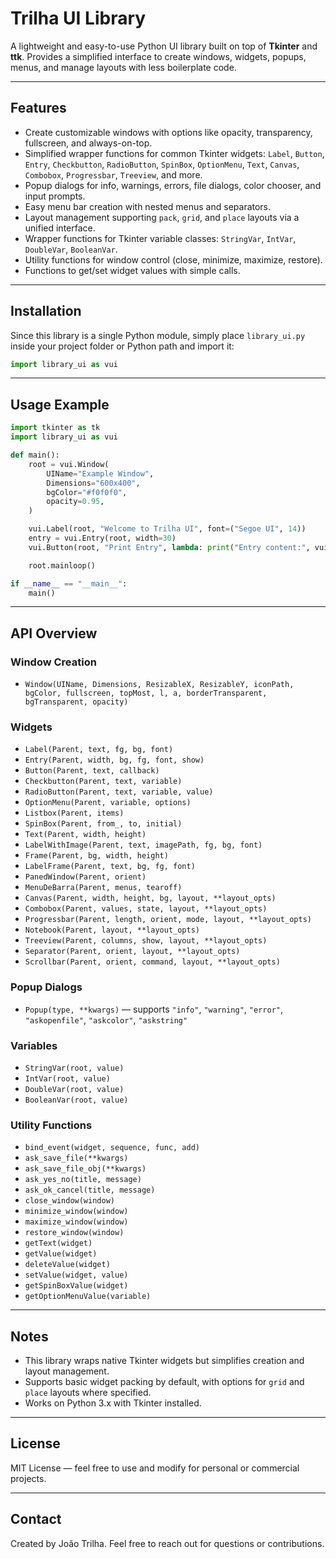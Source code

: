 # Trilha UI Library

A lightweight and easy-to-use Python UI library built on top of **Tkinter** and **ttk**.
Provides a simplified interface to create windows, widgets, popups, menus, and manage layouts with less boilerplate code.

---

## Features

* Create customizable windows with options like opacity, transparency, fullscreen, and always-on-top.
* Simplified wrapper functions for common Tkinter widgets: `Label`, `Button`, `Entry`, `Checkbutton`, `RadioButton`, `SpinBox`, `OptionMenu`, `Text`, `Canvas`, `Combobox`, `Progressbar`, `Treeview`, and more.
* Popup dialogs for info, warnings, errors, file dialogs, color chooser, and input prompts.
* Easy menu bar creation with nested menus and separators.
* Layout management supporting `pack`, `grid`, and `place` layouts via a unified interface.
* Wrapper functions for Tkinter variable classes: `StringVar`, `IntVar`, `DoubleVar`, `BooleanVar`.
* Utility functions for window control (close, minimize, maximize, restore).
* Functions to get/set widget values with simple calls.

---

## Installation

Since this library is a single Python module, simply place `library_ui.py` inside your project folder or Python path and import it:

```python
import library_ui as vui
```

---

## Usage Example

```python
import tkinter as tk
import library_ui as vui

def main():
    root = vui.Window(
        UIName="Example Window",
        Dimensions="600x400",
        bgColor="#f0f0f0",
        opacity=0.95,
    )

    vui.Label(root, "Welcome to Trilha UI", font=("Segoe UI", 14))
    entry = vui.Entry(root, width=30)
    vui.Button(root, "Print Entry", lambda: print("Entry content:", vui.getValue(entry)))

    root.mainloop()

if __name__ == "__main__":
    main()
```

---

## API Overview

### Window Creation

* `Window(UIName, Dimensions, ResizableX, ResizableY, iconPath, bgColor, fullscreen, topMost, l, a, borderTransparent, bgTransparent, opacity)`

### Widgets

* `Label(Parent, text, fg, bg, font)`
* `Entry(Parent, width, bg, fg, font, show)`
* `Button(Parent, text, callback)`
* `Checkbutton(Parent, text, variable)`
* `RadioButton(Parent, text, variable, value)`
* `OptionMenu(Parent, variable, options)`
* `Listbox(Parent, items)`
* `SpinBox(Parent, from_, to, initial)`
* `Text(Parent, width, height)`
* `LabelWithImage(Parent, text, imagePath, fg, bg, font)`
* `Frame(Parent, bg, width, height)`
* `LabelFrame(Parent, text, bg, fg, font)`
* `PanedWindow(Parent, orient)`
* `MenuDeBarra(Parent, menus, tearoff)`
* `Canvas(Parent, width, height, bg, layout, **layout_opts)`
* `Combobox(Parent, values, state, layout, **layout_opts)`
* `Progressbar(Parent, length, orient, mode, layout, **layout_opts)`
* `Notebook(Parent, layout, **layout_opts)`
* `Treeview(Parent, columns, show, layout, **layout_opts)`
* `Separator(Parent, orient, layout, **layout_opts)`
* `Scrollbar(Parent, orient, command, layout, **layout_opts)`

### Popup Dialogs

* `Popup(type, **kwargs)` — supports `"info"`, `"warning"`, `"error"`, `"askopenfile"`, `"askcolor"`, `"askstring"`

### Variables

* `StringVar(root, value)`
* `IntVar(root, value)`
* `DoubleVar(root, value)`
* `BooleanVar(root, value)`

### Utility Functions

* `bind_event(widget, sequence, func, add)`
* `ask_save_file(**kwargs)`
* `ask_save_file_obj(**kwargs)`
* `ask_yes_no(title, message)`
* `ask_ok_cancel(title, message)`
* `close_window(window)`
* `minimize_window(window)`
* `maximize_window(window)`
* `restore_window(window)`
* `getText(widget)`
* `getValue(widget)`
* `deleteValue(widget)`
* `setValue(widget, value)`
* `getSpinBoxValue(widget)`
* `getOptionMenuValue(variable)`

---

## Notes

* This library wraps native Tkinter widgets but simplifies creation and layout management.
* Supports basic widget packing by default, with options for `grid` and `place` layouts where specified.
* Works on Python 3.x with Tkinter installed.

---

## License

MIT License — feel free to use and modify for personal or commercial projects.

---

## Contact

Created by João Trilha.
Feel free to reach out for questions or contributions.
